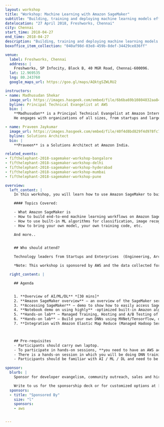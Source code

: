 ```yaml
---
layout: workshop
title: "Workshop: Machine Learning with Amazon SageMaker"
subtitle: "Building, training and deploying machine learning models efficiently and at scale"
datelocation: "27 April 2018, Freshworks, Chennai"
city: Chennai
start_time: 2018-04-27
end_time: 2018-04-27
description: "Building, training and deploying machine learning models efficiently and at scale"
boxoffice_item_collection: "040af98d-03e8-459b-8def-34429ce836ff"

venue:
  label: Freshworks, Chennai
  address: |
    Freshworks, SP Infocity, Block B, 40 MGR Road, Chennai-600096.
  lat: 12.969535
  lng: 80.243760
  google_maps_url: https://goo.gl/maps/AQktgSZWLRU2

instructors:
- name: Madhusudan Shekar
  image_url: https://images.hasgeek.com/embed/file/6b6ba69b10804832aa84a4804d94fa22
  byline: Principal Technical Evangelist at AWS
  bio: |
    **Madhusudan** is a Principal Technical Evangelist at Amazon Internet Services Private Limited and has been working on cloud computing technologies from 2008. 
    He engages with organizations of all sizes, from startups and large enterprises to enable them to adopt and be successful with AWS Cloud.

- name: Praveen Jaykumar
  image_url: https://images.hasgeek.com/embed/file/40f4d8bd829f4d978fc778379caf8320
  byline: Solutions Architect
  bio: |
    **Praveen** is a Solutions Architect at Amazon India.

related_events:
- fifthelephant-2018-sagemaker-workshop-bangalore
- fifthelephant-2018-sagemaker-workshop-delhi
- fifthelephant-2018-sagemaker-workshop-hyderabad
- fifthelephant-2018-sagemaker-workshop-mumbai
- fifthelephant-2018-sagemaker-workshop-pune

overview:
  left_content: |
    In this workshop, you will learn how to use Amazon SageMaker to build, train and host machine learning models. Going through a number of Jupyter notebooks, you will first learn how to use built-in algorithms to perform complex tasks like image classification or clustering. Then, trainers will teach you how you can bring your own Tensorflow or Apache MXNet script to train deep learning models. Finally, you will deploy your models to SageMaker-managed infrastructure and use them to predict new samples.

    #### Topics Covered:

    - What Amazon SageMaker is
    - How to build end-to-end machine learning workflows on Amazon SageMaker
    - How to use built-in ML algorithms for classification, image recognition, etc.
    - How to bring your own model, your own training code, etc.

    And more..


    ## Who should attend?
    
    Technology leaders from Startups and Enterprises  (Engineering, Architecture, Product, Development) who are interested in expanding your knowledge on Artificial Intelligence, Machine Learning, and how it can be applied to your business. 

    *Note: This workshop is sponsored by AWS and the data collected for this workshop will be shared with them.*

  right_content: |

    ## Agenda


    1. **Overview of AI/ML/DL** *[30 mins]*
    2. **Amazon SageMaker overview** – an overview of the SageMaker service, best use cases, main features including AWS security concepts of IAM, VPC, KMS. *[ 45 mins.]*
    3. **Accessing SageMaker** – demo to show how to easily access SageMaker service [Duration: 15 mins.]
    4. **Notebook demo on using highly** -optimized built-in Amazon algorithms [Duration: 30 mins.]
    5. **Hands-on lab** – Managed Training, Hosting and A/B Testing of Amazon built-in algorithm – Amazon linear learner algorithm / parallel training using SageMaker Estimators / SageMaker Python SDK [Duration: 45 mins.]
    6. **Hands-on lab** – Build your own DNNs using MXNet/Tensorflow, distributed training on GPUs and serving using SageMaker [Duration: 1 hr. 15 mins.]
    7. **Integration with Amazon Elastic Map Reduce (Managed Hadoop Service)** - Amazon SageMaker notebooks backed by Spark in Amazon EMR [Duration: 1 hr.]



    ## Pre-requisites
    - Participants should carry own laptop.
    - To participate in hands-on sessions, **you need to have an AWS account**. If you don’t have, please create one. You will be required to share credit card details to validate your identity. Please do create an account now as it take sometimes few hours to validate. We will be giving every participant 100$ credit for this workshop. At the end of  the workshop, you should terminate all Sagemaker resources created for the workshop (notebook instance, inference endpoints etc.) and delete all workshop related data from S3 to avoid unnecessary AWS Billing.
    - There is a hands-on session in which you will be doing DNN training with GPUs. To follow this session, **participants should have an AWS Account with admin privileges in IAM and EC2 limit for p2.xlarge instances increased to 2 in AWS Region North Virginia (us-east-1)**. You can mention “to train Resnet model with Tensorflow on 2 p2.xlarge instances” as usecase in the form. Check out [this](https://docs.aws.amazon.com/AWSEC2/latest/UserGuide/ec2-resource-limits.html) doc to know more about how to increase EC2 limits. All participants will be provided AWS Credits for the workshop. It usually takes 24 hours to validate. So please do this asap.
    - Participants should be familiar with AI / ML / DL and need to be hands-on practitioners. 

sponsor:
  blurb: |
    Sponsor for developer evangelism, community outreach, sales and hiring.

    Write to us for the sponsorship deck or for customized options at [info@hasgeek.com](mailto:info@hasgeek.com)
  sponsors:
  - title: "Sponsored By"
    size: "l"
    sponsors:
    - aws     


---
```

